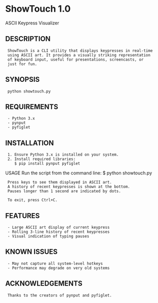# ShowTouch 1.0

ASCII Keypress Visualizer

## DESCRIPTION
     ShowTouch is a CLI utility that displays keypresses in real-time
     using ASCII art. It provides a visually striking representation
     of keyboard input, useful for presentations, screencasts, or
     just for fun.

## SYNOPSIS
     python showtouch.py

## REQUIREMENTS
     - Python 3.x
     - pynput
     - pyfiglet

## INSTALLATION
     1. Ensure Python 3.x is installed on your system.
     2. Install required libraries:
        $ pip install pynput pyfiglet

USAGE
     Run the script from the command line:
     $ python showtouch.py

     Press keys to see them displayed in ASCII art.
     A history of recent keypresses is shown at the bottom.
     Pauses longer than 1 second are indicated by dots.

     To exit, press Ctrl+C.

## FEATURES
     - Large ASCII art display of current keypress
     - Rolling 3-line history of recent keypresses
     - Visual indication of typing pauses

## KNOWN ISSUES
     - May not capture all system-level hotkeys
     - Performance may degrade on very old systems

## ACKNOWLEDGEMENTS
     Thanks to the creators of pynput and pyfiglet.